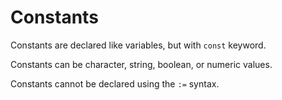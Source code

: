 # Constants

Constants are declared like variables, but with `const` keyword.

Constants can be character, string, boolean, or numeric values.

Constants cannot be declared using the `:=` syntax.

